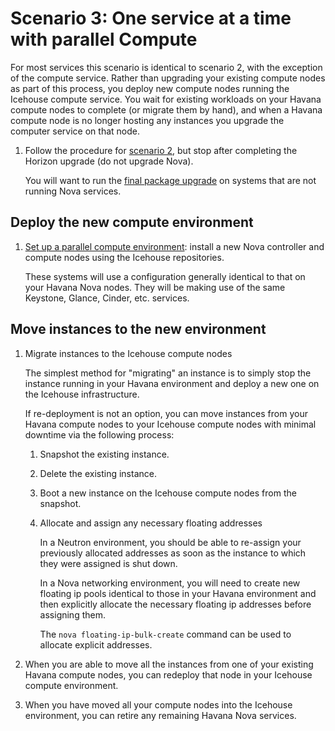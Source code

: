 # Scenario 3: One service at a time with parallel Compute

For most services this scenario is identical to scenario 2, with the
exception of the compute service.  Rather than upgrading your existing
compute nodes as part of this process, you deploy new compute nodes
running the Icehouse compute service.  You wait for existing workloads
on your Havana compute nodes to complete (or migrate them by hand),
and when a Havana compute node is no longer hosting any instances you
upgrade the computer service on that node.

1. Follow the procedure for [scenario 2][s2], but stop after completing
   the Horizon upgrade (do not upgrade Nova).

   You will want to run the [final package upgrade][final] on systems that are
   not running Nova services.

   [final]: final-package-upgrade.html

## Deploy the new compute environment

1. [Set up a parallel compute environment][parallel]: install a new Nova controller  and compute nodes using the Icehouse repositories.

     These systems will use a configuration generally identical to that
     on your Havana Nova nodes.  They will be making use of the
     same Keystone, Glance, Cinder, etc. services.

[parallel]: parallel-nova.html

## Move instances to the new environment

1. Migrate instances to the Icehouse compute nodes

     The simplest method for "migrating" an instance is to simply
     stop the instance running in your Havana environment and deploy
     a new one on the Icehouse infrastructure.

     If re-deployment is not an option, you can move instances from
     your Havana compute nodes to your Icehouse compute nodes with
     minimal downtime via the following process:
     
     1. Snapshot the existing instance.
     1. Delete the existing instance.
     1. Boot a new instance on the Icehouse compute nodes from the
        snapshot.
     1. Allocate and assign any necessary floating addresses

          In a Neutron environment, you should be able to re-assign
          your previously allocated addresses as soon as the instance
          to which they were assigned is shut down.

          In a Nova networking environment, you will need to create
          new floating ip pools identical to those in your Havana
          environment and then explicitly allocate the necessary
          floating ip addresses before assigning them.

          The `nova floating-ip-bulk-create` command can be used to
          allocate explicit addresses.

1. When you are able to move all the instances from one of your
   existing Havana compute nodes, you can redeploy that node in your
   Icehouse compute environment.

1. When you have moved all your compute nodes into the Icehouse
   environment, you can retire any remaining Havana Nova services.

[s2]: upgrade-2.html

